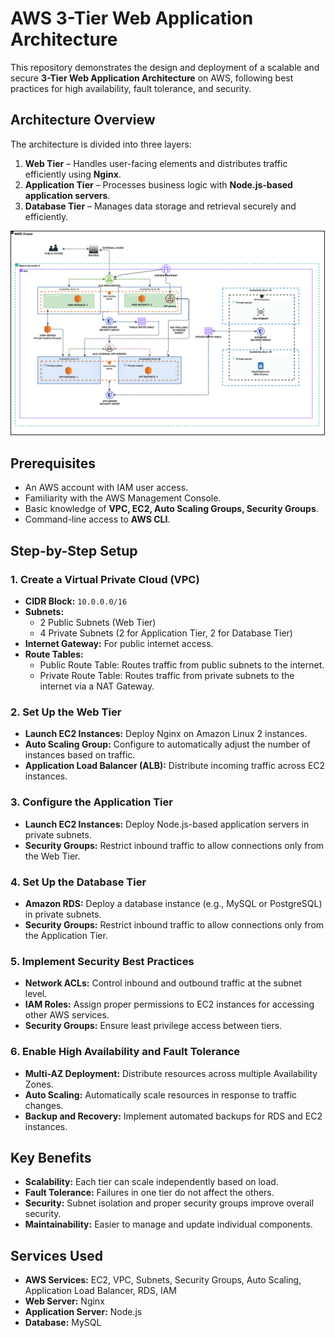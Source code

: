 # AWS 3-Tier Web Application Architecture

This repository demonstrates the design and deployment of a scalable and secure **3-Tier Web Application Architecture** on AWS, following best practices for high availability, fault tolerance, and security.

## Architecture Overview

The architecture is divided into three layers:

1. **Web Tier** – Handles user-facing elements and distributes traffic efficiently using **Nginx**.
2. **Application Tier** – Processes business logic with **Node.js-based application servers**.
3. **Database Tier** – Manages data storage and retrieval securely and efficiently.

![Architecture Diagram](https://raw.githubusercontent.com/Bhattu-Sai-Praneeth/3-TIER-AWS/main/Architecture.svg)

## Prerequisites

- An AWS account with IAM user access.
- Familiarity with the AWS Management Console.
- Basic knowledge of **VPC, EC2, Auto Scaling Groups, Security Groups**.
- Command-line access to **AWS CLI**.

## Step-by-Step Setup

### 1. Create a Virtual Private Cloud (VPC)

- **CIDR Block:** `10.0.0.0/16`
- **Subnets:**
  - 2 Public Subnets (Web Tier)
  - 4 Private Subnets (2 for Application Tier, 2 for Database Tier)
- **Internet Gateway:** For public internet access.
- **Route Tables:**
  - Public Route Table: Routes traffic from public subnets to the internet.
  - Private Route Table: Routes traffic from private subnets to the internet via a NAT Gateway.

### 2. Set Up the Web Tier

- **Launch EC2 Instances:** Deploy Nginx on Amazon Linux 2 instances.
- **Auto Scaling Group:** Configure to automatically adjust the number of instances based on traffic.
- **Application Load Balancer (ALB):** Distribute incoming traffic across EC2 instances.

### 3. Configure the Application Tier

- **Launch EC2 Instances:** Deploy Node.js-based application servers in private subnets.
- **Security Groups:** Restrict inbound traffic to allow connections only from the Web Tier.

### 4. Set Up the Database Tier

- **Amazon RDS:** Deploy a database instance (e.g., MySQL or PostgreSQL) in private subnets.
- **Security Groups:** Restrict inbound traffic to allow connections only from the Application Tier.

### 5. Implement Security Best Practices

- **Network ACLs:** Control inbound and outbound traffic at the subnet level.
- **IAM Roles:** Assign proper permissions to EC2 instances for accessing other AWS services.
- **Security Groups:** Ensure least privilege access between tiers.

### 6. Enable High Availability and Fault Tolerance

- **Multi-AZ Deployment:** Distribute resources across multiple Availability Zones.
- **Auto Scaling:** Automatically scale resources in response to traffic changes.
- **Backup and Recovery:** Implement automated backups for RDS and EC2 instances.

## Key Benefits

- **Scalability:** Each tier can scale independently based on load.
- **Fault Tolerance:** Failures in one tier do not affect the others.
- **Security:** Subnet isolation and proper security groups improve overall security.
- **Maintainability:** Easier to manage and update individual components.

## Services Used

- **AWS Services:** EC2, VPC, Subnets, Security Groups, Auto Scaling, Application Load Balancer, RDS, IAM
- **Web Server:** Nginx
- **Application Server:** Node.js
- **Database:** MySQL
